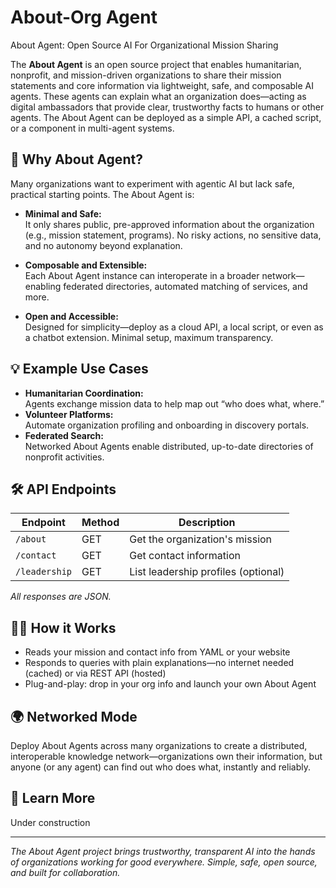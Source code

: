 # About-Org Agent

About Agent: Open Source AI For Organizational Mission Sharing

The **About Agent** is an open source project that enables humanitarian, nonprofit, and mission-driven organizations to share their mission statements and core information via lightweight, safe, and composable AI agents. These agents can explain what an organization does—acting as digital ambassadors that provide clear, trustworthy facts to humans or other agents. The About Agent can be deployed as a simple API, a cached script, or a component in multi-agent systems.

## 🚀 Why About Agent?

Many organizations want to experiment with agentic AI but lack safe, practical starting points. The About Agent is:

- **Minimal and Safe:**  
  It only shares public, pre-approved information about the organization (e.g., mission statement, programs). No risky actions, no sensitive data, and no autonomy beyond explanation.

- **Composable and Extensible:**  
  Each About Agent instance can interoperate in a broader network—enabling federated directories, automated matching of services, and more.

- **Open and Accessible:**  
  Designed for simplicity—deploy as a cloud API, a local script, or even as a chatbot extension. Minimal setup, maximum transparency.

## 💡 Example Use Cases

- **Humanitarian Coordination:**  
  Agents exchange mission data to help map out “who does what, where.”
- **Volunteer Platforms:**  
  Automate organization profiling and onboarding in discovery portals.
- **Federated Search:**  
  Networked About Agents enable distributed, up-to-date directories of nonprofit activities.

## 🛠️ API Endpoints

| Endpoint      | Method | Description                     |
|---------------|--------|---------------------------------|
| `/about`      | GET    | Get the organization's mission  |
| `/contact`    | GET    | Get contact information         |
| `/leadership` | GET    | List leadership profiles (optional) |

_All responses are JSON._

## 👩‍💻 How it Works

- Reads your mission and contact info from YAML or your website
- Responds to queries with plain explanations—no internet needed (cached) or via REST API (hosted)
- Plug-and-play: drop in your org info and launch your own About Agent

## 🌍 Networked Mode

Deploy About Agents across many organizations to create a distributed, interoperable knowledge network—organizations own their information, but anyone (or any agent) can find out who does what, instantly and reliably.

## 🧠 Learn More

Under construction

---

*The About Agent project brings trustworthy, transparent AI into the hands of organizations working for good everywhere. Simple, safe, open source, and built for collaboration.*
